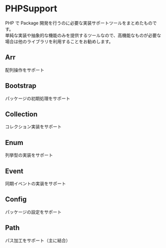 # PHPSupport

PHP で Package 開発を行うのに必要な実装サポートツールをまとめたものです。  
単純な実装や抽象的な機能のみを提供するツールなので、高機能なものが必要な場合は他のライブラリを利用することをお勧めします。

## Arr

配列操作をサポート

## Bootstrap

パッケージの初期処理をサポート

## Collection

コレクション実装をサポート

## Enum

列挙型の実装をサポート

## Event

同期イベントの実装をサポート

## Config

パッケージの設定をサポート

## Path

パス加工をサポート（主に結合）
